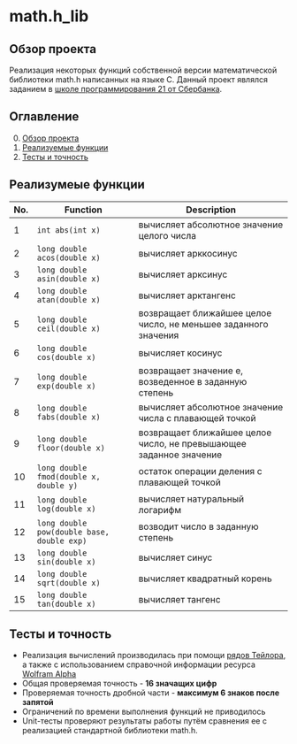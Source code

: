 # math.h_lib

## Обзор проекта

Реализация некоторых функций собственной версии математической библиотеки math.h написанных на языке C.
Данный проект являлся заданием в [школе программирования 21 от Сбербанка](https://21-school.ru).

## Оглавление

0. [Обзор проекта](#Обзор-проекта)
1. [Реализуемые функции](#Реализуемые-функции)
2. [Тесты и точность](#Тесты-и-точность)

## Реализумеые функции

| No. | Function | Description |
| --- | -------- | ----------- |
| 1 | `int abs(int x)` | вычисляет абсолютное значение целого числа |
| 2 | `long double acos(double x)` | вычисляет арккосинус |
| 3 | `long double asin(double x)` | вычисляет арксинус |
| 4 | `long double atan(double x)` | вычисляет арктангенс |
| 5 | `long double ceil(double x)` | возвращает ближайшее целое число, не меньшее заданного значения |
| 6 | `long double cos(double x)` | вычисляет косинус |
| 7 | `long double exp(double x)` | возвращает значение e, возведенное в заданную степень |
| 8 | `long double fabs(double x)` | вычисляет абсолютное значение числа с плавающей точкой |
| 9 | `long double floor(double x)` | возвращает ближайшее целое число, не превышающее заданное значение |
| 10 | `long double fmod(double x, double y)` | остаток операции деления с плавающей точкой |
| 11 | `long double log(double x)` | вычисляет натуральный логарифм |
| 12 | `long double pow(double base, double exp)` | возводит число в заданную степень |
| 13 | `long double sin(double x)` | вычисляет синус |
| 14 | `long double sqrt(double x)` | вычисляет квадратный корень |
| 15 | `long double tan(double x)` | вычисляет тангенс |

## Тесты и точность

- Реализация вычислений производилась при помощи [рядов Тейлора](https://ru.wikipedia.org/wiki/Ряд_Тейлора), а также с использованием справочной информации ресурса [Wolfram Alpha](https://www.wolframalpha.com)
- Общая проверяемая точность - __16 значащих цифр__
- Проверяемая точность дробной части - __максимум 6 знаков после запятой__
- Ограничений по времени выполнения функций не приводилось
- Unit-тесты проверяют результаты работы путём сравнения ее с реализацией стандартной библиотеки math.h.